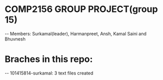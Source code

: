 # COMP2156 GROUP PROJECT(group 15)
-- Members: Surkamal(leader), Harmanpreet, Ansh, Kamal Saini and Bhuvnesh 

# Braches in this repo:
-- 101415814-surkamal: 3 text files created  